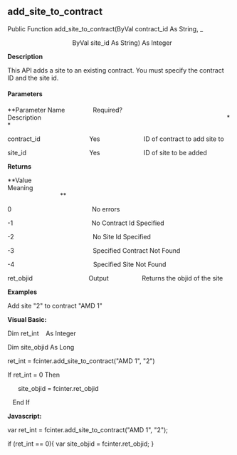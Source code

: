 add_site_to_contract
----------------------

Public Function add_site_to_contract(ByVal contract_id As String, _

                                     ByVal site_id As String) As Integer

**Description**

This API adds a site to an existing contract. You must specify the contract ID and the site id.

#### Parameters
**Parameter Name                Required?             Description                                                                                                          **

contract_id                            Yes                         ID of contract to add site to

site_id                                    Yes                         ID of site to be added

**Returns**

**Value                                     Meaning                                                                                                                                               **

0                                              No errors

-1                                             No Contract Id Specified

-2                                             No Site Id Specified

-3                                             Specified Contract Not Found

-4                                             Specified Site Not Found

ret_objid                                Output                   Returns the objid of the site

**Examples**

 Add site "2" to contract "AMD 1"

**Visual Basic:**

Dim ret_int    As Integer

Dim site_objid As Long

ret_int = fcinter.add_site_to_contract("AMD 1", "2")

 If ret_int = 0 Then

      site_objid = fcinter.ret_objid

   End If

**Javascript:**

var ret_int = fcinter.add_site_to_contract("AMD 1", "2");

 if (ret_int == 0){ var site_objid = fcinter.ret_objid; }
